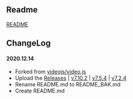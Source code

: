 ## Readme

[README](README_BAK.md)

## ChangeLog

#### 2020.12.14
* Forked from [videojs/video.js](https://github.com/videojs/video.js)
* Upload the [Releases](https://github.com/bk-forked/video.js/releases) | [v7.10.2](https://github.com/bk-forked/video.js/releases/tag/v7.10.2) | [v7.5.4](https://github.com/bk-forked/video.js/releases/tag/v7.5.4) | [v7.2.4](https://github.com/bk-forked/video.js/releases/tag/v7.2.4)
* Rename README.md to README_BAK.md
* Create README.md
